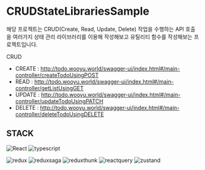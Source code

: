 # CRUDStateLibrariesSample

해당 프로젝트는 CRUD(Create, Read, Update, Delete) 작업을 수행하는 API 호출을 여러가지 상태 관리 라이브러리를 이용해 작성해보고 유틸리티 함수를 작성해보는 프로젝트입니다.

CRUD
+ CREATE : http://todo.wooyu.world/swagger-ui/index.html#/main-controller/createTodoUsingPOST
+ READ    : http://todo.wooyu.world/swagger-ui/index.html#/main-controller/getListUsingGET
+ UPDATE : http://todo.wooyu.world/swagger-ui/index.html#/main-controller/updateTodoUsingPATCH
+ DELETE : http://todo.wooyu.world/swagger-ui/index.html#/main-controller/deleteTodoUsingDELETE
  
## STACK
![React](https://img.shields.io/badge/react-444444?style=for-the-badge&logo=react)
![typescript](https://img.shields.io/badge/typescript-000000?style=for-the-badge&logo=typescript)

![redux](https://img.shields.io/badge/redux-000000?style=for-the-badge&logo=redux&logoColor=764ABC)
![reduxsaga](https://img.shields.io/badge/reduxsaga-000000?style=for-the-badge&logo=reduxsaga)
![reduxthunk](https://img.shields.io/badge/reduxthunk-000000?style=for-the-badge&logo)
![reactquery](https://img.shields.io/badge/reactquery-000000?style=for-the-badge&logo)
![zustand](https://img.shields.io/badge/zustand-000000?style=for-the-badge&logo)

